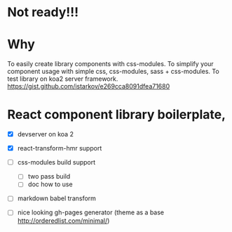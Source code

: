# Not ready!!!

# Why

To easily create library components with css-modules. 
To simplify your component usage with simple css, css-modules, sass + css-modules.
To test library on koa2 server framework.
https://gist.github.com/istarkov/e269cca8091dfea71680

# React component library boilerplate, 

- [x] devserver on koa 2 
- [x] react-transform-hmr support
- [ ] css-modules build support 
  - [ ] two pass build
  - [ ] doc how to use
- [ ] markdown babel transform
- [ ] nice looking gh-pages generator (theme as a base http://orderedlist.com/minimal/)

